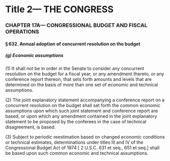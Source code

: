 
# Title 2— THE CONGRESS
### CHAPTER 17A— CONGRESSIONAL BUDGET AND FISCAL OPERATIONS
#### § 632. Annual adoption of concurrent resolution on the budget
##### (g) Economic assumptions

(1) It shall not be in order in the Senate to consider any concurrent resolution on the budget for a fiscal year, or any amendment thereto, or any conference report thereon, that sets forth amounts and levels that are determined on the basis of more than one set of economic and technical assumptions.

(2) The joint explanatory statement accompanying a conference report on a concurrent resolution on the budget shall set forth the common economic assumptions upon which such joint statement and conference report are based, or upon which any amendment contained in the joint explanatory statement to be proposed by the conferees in the case of technical disagreement, is based.

(3) Subject to periodic reestimation based on changed economic conditions or technical estimates, determinations under titles III and IV of the Congressional Budget Act of 1974 [ 2 U.S.C. 631 et seq., 651 et seq.] shall be based upon such common economic and technical assumptions.
